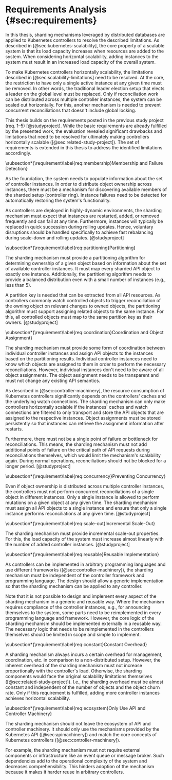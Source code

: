 # Requirements Analysis {#sec:requirements}

In this thesis, sharding mechanisms leveraged by distributed databases are applied to Kubernetes controllers to resolve the described limitations.
As described in [@sec:kubernetes-scalability], the core property of a scalable system is that its load capacity increases when resources are added to the system.
When considering horizontal scalability, adding instances to the system must result in an increased load capacity of the overall system.

To make Kubernetes controllers horizontally scalability, the limitations described in [@sec:scalability-limitations] need to be resolved.
At the core, the restriction to have only a single active instance at any given time must be removed.
In other words, the traditional leader election setup that elects a leader on the global level must be replaced.
Only if reconciliation work can be distributed across multiple controller instances, the system can be scaled out horizontally.
For this, another mechanism is needed to prevent concurrent reconciliations that doesn't include global locking.

This thesis builds on the requirements posted in the previous study project (req. 1–5) [@studyproject].
While the basic requirements are already fulfilled by the presented work, the evaluation revealed significant drawbacks and limitations that need to be resolved for ultimately making controllers horizontally scalable ([@sec:related-study-project]).
The set of requirements is extended in this thesis to address the identified limitations accordingly.

\subsection*{\requirement\label{req:membership}Membership and Failure Detection}

As the foundation, the system needs to populate information about the set of controller instances.
In order to distribute object ownership across instances, there must be a mechanism for discovering available members of the sharded setup (controller ring).
Instance failures need to be detected for automatically restoring the system's functionality.

As controllers are deployed in highly-dynamic environments, the sharding mechanism must expect that instances are restarted, added, or removed frequently and can fail at any time.
Furthermore, instances will typically be replaced in quick succession during rolling updates.
Hence, voluntary disruptions should be handled specifically to achieve fast rebalancing during scale-down and rolling updates.
[@studyproject]

\subsection*{\requirement\label{req:partitioning}Partitioning}

The sharding mechanism must provide a partitioning algorithm for determining ownership of a given object based on information about the set of available controller instances.
It must map every sharded API object to exactly one instance.
Additionally, the partitioning algorithm needs to provide a balanced distribution even with a small number of instances (e.g., less than 5).

A partition key is needed that can be extracted from all API resources.
As controllers commonly watch controlled objects to trigger reconciliation of the owning object on relevant changes to owned objects, the partitioning algorithm must support assigning related objects to the same instance.
For this, all controlled objects must map to the same partition key as their owners.
[@studyproject]

\subsection*{\requirement\label{req:coordination}Coordination and Object Assignment}

The sharding mechanism must provide some form of coordination between individual controller instances and assign API objects to the instances based on the partitioning results.
Individual controller instances need to know which objects are assigned to them in order to perform the necessary reconciliations.
However, individual instances don't need to be aware of all object assignments.
The object assignment needs to be transparent and must not change any existing API semantics.

As described in [@sec:controller-machinery], the resource consumption of Kubernetes controllers significantly depends on the controllers' caches and the underlying watch connections.
The sharding mechanism can only make controllers horizontally scalable if the instances' caches and watch connections are filtered to only transport and store the API objects that are assigned to the respective instances.
Object assignments must be stored persistently so that instances can retrieve the assignment information after restarts.

Furthermore, there must not be a single point of failure or bottleneck for reconciliations.
This means, the sharding mechanism must not add additional points of failure on the critical path of API requests during reconciliations themselves, which would limit the mechanism's scalability again.
During normal operations, reconciliations should not be blocked for a longer period.
[@studyproject]

\subsection*{\requirement\label{req:concurrency}Preventing Concurrency}

Even if object ownership is distributed across multiple controller instances, the controllers must not perform concurrent reconciliations of a single object in different instances.
Only a single instance is allowed to perform mutations on a given object at any given time.
The sharding mechanism must assign all API objects to a single instance and ensure that only a single instance performs reconciliations at any given time.
[@studyproject]

\subsection*{\requirement\label{req:scale-out}Incremental Scale-Out}

The sharding mechanism must provide incremental scale-out properties.
For this, the load capacity of the system must increase almost linearly with the number of added controller instances.
[@studyproject]

\subsection*{\requirement\label{req:reusable}Reusable Implementation}

As controllers can be implemented in arbitrary programming languages and use different frameworks ([@sec:controller-machinery]), the sharding mechanism must be independent of the controller framework and programming language.
The design should allow a generic implementation so that the sharding mechanism can be applied to any controller.

Note that it is not possible to design and implement every aspect of the sharding mechanism in a generic and reusable way.
Where the mechanism requires compliance of the controller instances, e.g., for announcing themselves to the system, some parts need to be reimplemented in every programming language and framework.
However, the core logic of the sharding mechanism should be implemented externally in a reusable way.
The necessary logic that needs to be reimplemented in the controllers themselves should be limited in scope and simple to implement.

\subsection*{\requirement\label{req:constant}Constant Overhead}

A sharding mechanism always incurs a certain overhead for management, coordination, etc. in comparison to a non-distributed setup.
However, the inherent overhead of the sharding mechanism must not increase proportionally with the controller's load.
Otherwise, the sharding components would face the original scalability limitations themselves ([@sec:related-study-project]).
I.e., the sharding overhead must be almost constant and independent of the number of objects and the object churn rate.
Only if this requirement is fulfilled, adding more controller instances achieves horizontal scalability.

\subsection*{\requirement\label{req:ecosystem}Only Use API and Controller Machinery}

The sharding mechanism should not leave the ecosystem of API and controller machinery.
It should only use the mechanisms provided by the Kubernetes API ([@sec:apimachinery]) and match the core concepts of Kubernetes controllers ([@sec:controller-machinery]).

For example, the sharding mechanism must not require external components or infrastructure like an event queue or message broker.
Such dependencies add to the operational complexity of the system and decreases comprehensibility.
This hinders adoption of the mechanism because it makes it harder reuse in arbitrary controllers.

